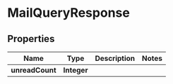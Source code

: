 

# MailQueryResponse


## Properties

| Name | Type | Description | Notes |
|------------ | ------------- | ------------- | -------------|
|**unreadCount** | **Integer** |  |  |



